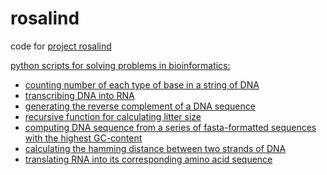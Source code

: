 # rosalind
code for <a href="http://rosalind.info">project rosalind</a>

<u>python scripts for solving problems in bioinformatics:</u>
<ul>
  <li><a href="https://github.com/perikarya/rosalind/blob/master/rosalind-1.py">counting number of each type of base in a string of DNA</a></li>
  <li><a href="https://github.com/perikarya/rosalind/blob/master/rosalind-2.py">transcribing DNA into RNA</a></li>
  <li><a href="https://github.com/perikarya/rosalind/blob/master/rosalind-3.py">generating the reverse complement of a DNA sequence</a></li>
  <li><a href="https://github.com/perikarya/rosalind/blob/master/rosalind-4.py">recursive function for calculating litter size</a></li>
  <li><a href="https://github.com/perikarya/rosalind/blob/master/rosalind-5.py">computing DNA sequence from a series of fasta-formatted sequences with the highest GC-content</a></li>
  <li><a href="https://github.com/perikarya/rosalind/blob/master/rosalind-6.py">calculating the hamming distance between two strands of DNA</a></li>
  <li><a href="https://github.com/perikarya/rosalind/blob/master/rosalind-8.py">translating RNA into its corresponding amino acid sequence</a></li>
</ul>
